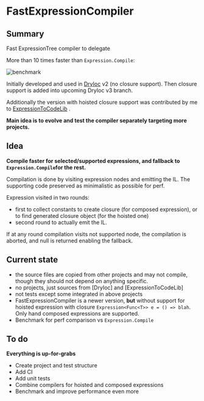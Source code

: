 # FastExpressionCompiler

## Summary

Fast ExpressionTree compiler to delegate

More than 10 times faster than `Expression.Compile`:

![benchmark](https://ibin.co/2oAik1nHNy3A.jpg) 

Initially developed and used in [DryIoc](https://bitbucket.org/dadhi/dryioc) v2 (no closure support). 
Then closure support is added into upcoming DryIoc v3 branch. 

Additionally the version with hoisted closure support was contributed by me to [ExpressionToCodeLib](https://github.com/EamonNerbonne/ExpressionToCode) . 

__Main idea is to evolve and test the compiler separately targeting more projects.__

## Idea

__Compile faster for selected/supported expressions, 
and fallback to `Expression.Compile`for the rest.__ 

Compilation is done by visiting expression nodes and emitting the IL. 
The supporting code preserved as minimalistic as possible for perf. 

Expression visited in two rounds:

- first to collect constants to create closure (for composed expression),
or to find generated closure object (for the hoisted one) 
- second round to actually emit the IL.

If at any round compilation visits not supported node, 
the compilation is aborted, and null is returned enabling the fallback. 


## Current state

- the source files are copied from other projects and may not compile, though they should not depend on anything specific. 
- no projects,  just sources from [DryIoc] and [ExpressionToCodeLib]
- not tests except some integrated in above projects
- FastExpressionCompiler is a newer version, __but__ without support
for hoisted expression with closure `Expression<Func<T>> e = () => blah`. Only hand composed expressions are supported. 
- Benchmark for perf comparison vs `Expression.Compile`

## To do

__Everything is up-for-grabs__

- Create project and test structure
- Add CI
- Add unit tests
- Combine compilers for hoisted and composed expressions
- Benchmark and improve performance even more
